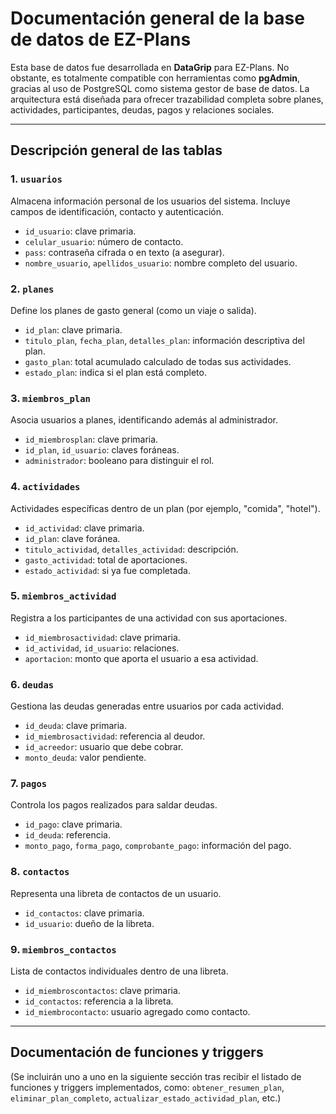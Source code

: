 # Documentación general de la base de datos de EZ-Plans

Esta base de datos fue desarrollada en **DataGrip** para EZ-Plans. No obstante, es totalmente compatible con herramientas como **pgAdmin**, gracias al uso de PostgreSQL como sistema gestor de base de datos. La arquitectura está diseñada para ofrecer trazabilidad completa sobre planes, actividades, participantes, deudas, pagos y relaciones sociales.

---

## Descripción general de las tablas

### 1. `usuarios`

Almacena información personal de los usuarios del sistema. Incluye campos de identificación, contacto y autenticación.

* `id_usuario`: clave primaria.
* `celular_usuario`: número de contacto.
* `pass`: contraseña cifrada o en texto (a asegurar).
* `nombre_usuario`, `apellidos_usuario`: nombre completo del usuario.

### 2. `planes`

Define los planes de gasto general (como un viaje o salida).

* `id_plan`: clave primaria.
* `titulo_plan`, `fecha_plan`, `detalles_plan`: información descriptiva del plan.
* `gasto_plan`: total acumulado calculado de todas sus actividades.
* `estado_plan`: indica si el plan está completo.

### 3. `miembros_plan`

Asocia usuarios a planes, identificando además al administrador.

* `id_miembrosplan`: clave primaria.
* `id_plan`, `id_usuario`: claves foráneas.
* `administrador`: booleano para distinguir el rol.

### 4. `actividades`

Actividades específicas dentro de un plan (por ejemplo, "comida", "hotel").

* `id_actividad`: clave primaria.
* `id_plan`: clave foránea.
* `titulo_actividad`, `detalles_actividad`: descripción.
* `gasto_actividad`: total de aportaciones.
* `estado_actividad`: si ya fue completada.

### 5. `miembros_actividad`

Registra a los participantes de una actividad con sus aportaciones.

* `id_miembrosactividad`: clave primaria.
* `id_actividad`, `id_usuario`: relaciones.
* `aportacion`: monto que aporta el usuario a esa actividad.

### 6. `deudas`

Gestiona las deudas generadas entre usuarios por cada actividad.

* `id_deuda`: clave primaria.
* `id_miembrosactividad`: referencia al deudor.
* `id_acreedor`: usuario que debe cobrar.
* `monto_deuda`: valor pendiente.

### 7. `pagos`

Controla los pagos realizados para saldar deudas.

* `id_pago`: clave primaria.
* `id_deuda`: referencia.
* `monto_pago`, `forma_pago`, `comprobante_pago`: información del pago.

### 8. `contactos`

Representa una libreta de contactos de un usuario.

* `id_contactos`: clave primaria.
* `id_usuario`: dueño de la libreta.

### 9. `miembros_contactos`

Lista de contactos individuales dentro de una libreta.

* `id_miembroscontactos`: clave primaria.
* `id_contactos`: referencia a la libreta.
* `id_miembrocontacto`: usuario agregado como contacto.

---

## Documentación de funciones y triggers

(Se incluirán uno a uno en la siguiente sección tras recibir el listado de funciones y triggers implementados, como: `obtener_resumen_plan`, `eliminar_plan_completo`, `actualizar_estado_actividad_plan`, etc.)

